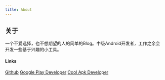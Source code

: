 ```yaml
---
title: About
---
```

## 关于

一个不爱选择，也不想期望的人的简单的Blog。中级Android开发者，工作之余会开发一些基于兴趣的小工具。

#### Links

[Github](https://github.com/ommiao)
[Google Play Developer](https://play.google.com/store/apps/details?id=cn.ommiao.iconpackcreator)
[Cool Apk Developer](https://www.coolapk.com/apk/cn.ommiao.iconpackcreator)
